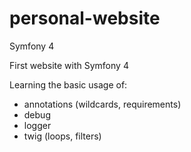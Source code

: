 # personal-website


Symfony 4

First website with Symfony 4

Learning the basic usage of:
- annotations (wildcards, requirements)
- debug
- logger
- twig (loops, filters)
